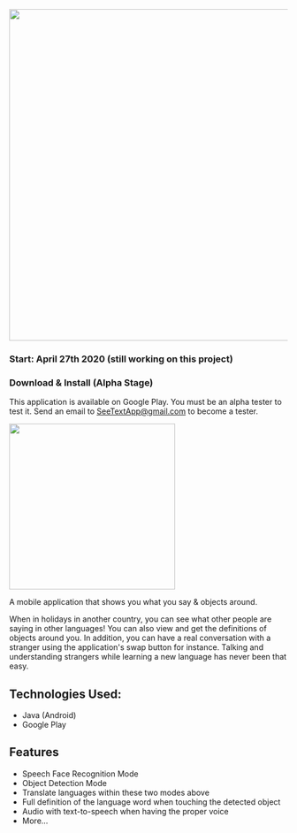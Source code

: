<img width="600" src="https://user-images.githubusercontent.com/37888675/92421074-bed63180-f144-11ea-9db4-d28879e66321.png">

### Start: April 27th 2020 (still working on this project)

### Download & Install (Alpha Stage)
This application is available on Google Play. You must be an alpha tester to test it. Send an email to SeeTextApp@gmail.com to become a tester.

<img width="300" src="https://github.com/DPigeon/SeeText/blob/integration/wireframes/Demo.gif?raw=true">

A mobile application that shows you what you say & objects around.

When in holidays in another country, you can see what other people are saying in other languages! You can also view and get the definitions of objects around you. In addition, you can have a real conversation with a stranger using the application's swap button for instance. Talking and understanding strangers while learning a new language has never been that easy.

<h2>Technologies Used:</h2>

- Java (Android)
- Google Play

<h2>Features</h2>

- Speech Face Recognition Mode
- Object Detection Mode
- Translate languages within these two modes above
- Full definition of the language word when touching the detected object
- Audio with text-to-speech when having the proper voice
- More...
